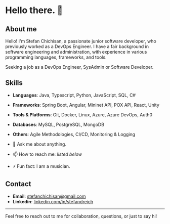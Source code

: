 # Hello there. 👋

## About me

Hello! I'm Stefan Chichisan, a passionate junior software developer, who previously worked as a DevOps Engineer. I have a fair background in software engineering and administration, with experience in various programming languages, frameworks, and tools. 

Seeking a job as a DevOps Engineer, SysAdmin or Software Developer.

## Skills
- **Languages**: Java, Typescript, Python, JavaScript, SQL, C#
- **Frameworks**: Spring Boot, Angular, Mininet API, POX API, React, Unity
- **Tools & Platforms**: Git, Docker, Linux, Azure, Azure DevOps, Auth0
- **Databases**: MySQL, PostgreSQL, MongoDB
- **Others**: Agile Methodologies, CI/CD, Monitoring & Logging

- 💬 Ask me about anything.
- 📫 How to reach me: *listed below*
- ⚡ Fun fact: I am a musician.

## Contact
- **Email**: stefanchichisan@gmail.com
- **Linkedin**: [linkedin.com/in/stefandreich](https://linkedin.com/in/stefandreich)

---

Feel free to reach out to me for collaboration, questions, or just to say hi!

